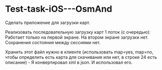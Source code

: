 # Test-task-iOS---OsmAnd
Сделать приложение для загрузки карт.

Реализовать последовательную загрузку карт 1 поток (с очередью): Работает только на первой экране.
На втором экране загрузки нет.
Сохранения состояния между сессиями нет.

Хранить этот файл нужно в клиенте (использовать map=yes, map=no, чтобы определить есть карта для скачивания или нет, в строке 24 есть описание)  -  Я конвертировал xml в json. И использовал его.
